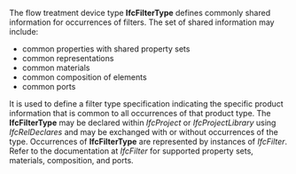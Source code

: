The flow treatment device type **IfcFilterType** defines commonly shared information for occurrences of filters. The set of shared information may include:

* common properties with shared property sets
* common representations
* common materials
* common composition of elements
* common ports

It is used to define a filter type specification indicating the specific product information that is common to all occurrences of that product type. The **IfcFilterType** may be declared within _IfcProject_ or _IfcProjectLibrary_ using _IfcRelDeclares_ and may be exchanged with or without occurrences of the type. Occurrences of **IfcFilterType** are represented by instances of _IfcFilter_. Refer to the documentation at _IfcFilter_ for supported property sets, materials, composition, and ports.